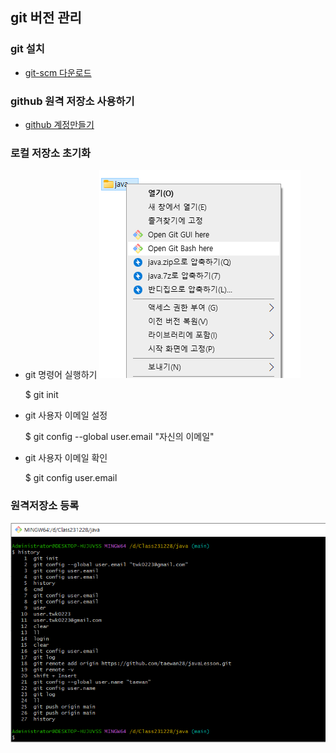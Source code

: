 ## git 버전 관리

### git 설치 
 * [git-scm 다운로드](https://git-scm.com/)

### github 원격 저장소 사용하기
 * [github 계정만들기](https://github.com/)

### 로컬 저장소 초기화
 * git 명령어 실행하기
  ![Alt text](images/1.jpg)
  
     $ git init

 * git 사용자 이메일 설정

     $ git config --global user.email "자신의 이메일"
 * git 사용자 이메일 확인

     $ git config user.email

### 원격저장소 등록

![Alt text](images/22.png)